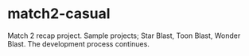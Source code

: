 # match2-casual
Match 2 recap project. Sample projects; Star Blast, Toon Blast, Wonder Blast. The development process continues.
